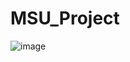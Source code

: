 # MSU_Project
![image](https://drive.google.com/uc?export=view&id=1tFkyKz-jKF7mxSxziWuCe4kVbwuzjVph)
